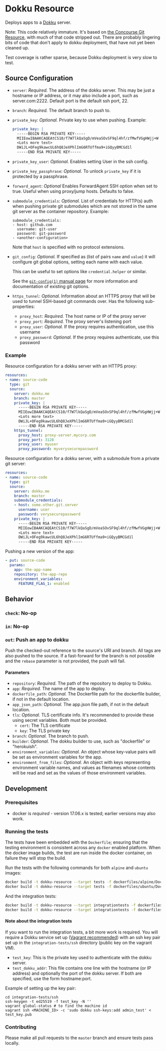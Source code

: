 # Dokku Resource

Deploys apps to a [Dokku](https://dokku.com) server.

Note: This code relatively immature.  It's based on [the Concourse Git Resource](https://github.com/concourse/git-resource),
with much of that code stripped out.  There are probably lingering bits of code that don't apply to dokku deployment,
that have not yet been cleaned up.

Test coverage is rather sparse, because Dokku deployment is very slow to test.

## Source Configuration

* `server`: *Required.* The address of the dokku server.  This may be just a hostname or IP address,
or it may also include a port, such as server.com:2222.  Default port is the default ssh port, 22.

* `branch`: *Required.* The default branch to push to.

* `private_key`: *Optional.* Private key to use when pushing.
    Example:

    ```yaml
    private_key: |
      -----BEGIN RSA PRIVATE KEY-----
      MIIEowIBAAKCAQEAtCS10/f7W7lkQaSgD/mVeaSOvSF9ql4hf/zfMwfVGgHWjj+W
      <Lots more text>
      DWiJL+OFeg9kawcUL6hQ8JeXPhlImG6RTUffma9+iGQyyBMCGd1l
      -----END RSA PRIVATE KEY-----
    ```

* `private_key_user`: *Optional.* Enables setting User in the ssh config.

* `private_key_passphrase`: *Optional.* To unlock `private_key` if it is protected by a passphrase.

* `forward_agent`: *Optional* Enables ForwardAgent SSH option when set to true. Useful when using proxy/jump hosts. Defaults to false.

* `submodule_credentials`: *Optional.* List of credentials for HTTP(s) auth when pushing private git submodules which are not stored in the same git server as the container repository.
    Example:

    ```
    submodule_credentials:
    - host: github.com
      username: git-user
      password: git-password
    - <another-configuration>
    ```

    Note that `host` is specified with no protocol extensions.

* `git_config`: *Optional.* If specified as (list of pairs `name` and `value`)
  it will configure git global options, setting each name with each value.

  This can be useful to set options like `credential.helper` or similar.

  See the [`git-config(1)` manual page](https://www.kernel.org/pub/software/scm/git/docs/git-config.html)
  for more information and documentation of existing git options.

* `https_tunnel`: *Optional.* Information about an HTTPS proxy that will be used to tunnel SSH-based git commands over.
  Has the following sub-properties:
  * `proxy_host`: *Required.* The host name or IP of the proxy server
  * `proxy_port`: *Required.* The proxy server's listening port
  * `proxy_user`: *Optional.* If the proxy requires authentication, use this username
  * `proxy_password`: *Optional.* If the proxy requires authenticate,
      use this password

### Example

Resource configuration for a dokku server with an HTTPS proxy:

``` yaml
resources:
- name: source-code
  type: git
  source:
    server: dokku.me
    branch: master
    private_key: |
      -----BEGIN RSA PRIVATE KEY-----
      MIIEowIBAAKCAQEAtCS10/f7W7lkQaSgD/mVeaSOvSF9ql4hf/zfMwfVGgHWjj+W
      <Lots more text>
      DWiJL+OFeg9kawcUL6hQ8JeXPhlImG6RTUffma9+iGQyyBMCGd1l
      -----END RSA PRIVATE KEY-----
    https_tunnel:
      proxy_host: proxy-server.mycorp.com
      proxy_port: 3128
      proxy_user: myuser
      proxy_password: myverysecurepassword
```

Resource configuration for a dokku server, with a submodule from a private git server:

``` yaml
resources:
- name: source-code
  type: git
  source:
    server: dokku.me
    branch: master
    submodule_credentials:
    - host: some.other.git.server
      username: user
      password: verysecurepassword
    private_key: |
      -----BEGIN RSA PRIVATE KEY-----
      MIIEowIBAAKCAQEAtCS10/f7W7lkQaSgD/mVeaSOvSF9ql4hf/zfMwfVGgHWjj+W
      <Lots more text>
      DWiJL+OFeg9kawcUL6hQ8JeXPhlImG6RTUffma9+iGQyyBMCGd1l
      -----END RSA PRIVATE KEY-----
```

Pushing a new version of the app:

``` yaml
- put: source-code
  params:
    app: the-app-name
    repository: the-app-repo
    environment_variables:
      FEATURE_FLAG_1: enabled
```

## Behavior

### `check`: No-op

### `in`: No-op

### `out`: Push an app to dokku

Push the checked-out reference to the source's URI and branch. All tags are
also pushed to the source. If a fast-forward for the branch is not possible
and the `rebase` parameter is not provided, the push will fail.

#### Parameters

* `repository`: *Required.* The path of the repository to deploy to Dokku.
* `app`: *Required.* The name of the app to deploy.
* `dockerfile_path`: *Optional.* The Dockerfile path for the dockerfile builder, if not in the default location.
* `app_json_path`: *Optional.* The app.json file path, if not in the default location.
* `tls`: *Optional.* TLS certificate info.  It's recommended to provide these using secret variables.  Both must be provided.
  * `cert`: The TLS certificate
  * `key`: The TLS private key
* `branch`: *Optional.* The branch to push.
* `builder`: *Optional.* The dokku builder to use, such as "dockerfile" or "herokuish".
* `environment_variables`: *Optional.* An object whose key-value pairs will be set as environment variables for the app.
* `environment_from_files`: *Optional.* An object with keys representing environment variable names, and values as filenames 
  whose contents will be read and set as the values of those environment variables.

## Development

### Prerequisites

* docker is *required* - version 17.06.x is tested; earlier versions may also
  work.

### Running the tests

The tests have been embedded with the `Dockerfile`; ensuring that the testing
environment is consistent across any `docker` enabled platform. When the docker
image builds, the test are run inside the docker container, on failure they
will stop the build.

Run the tests with the following commands for both `alpine` and `ubuntu` images:

```sh
docker build -t dokku-resource --target tests -f dockerfiles/alpine/Dockerfile .
docker build -t dokku-resource --target tests -f dockerfiles/ubuntu/Dockerfile .
```

And the integration tests:

```sh
docker build -t dokku-resource --target integrationtests -f dockerfiles/alpine/Dockerfile .
docker build -t dokku-resource --target integrationtests -f dockerfiles/ubuntu/Dockerfile .
```

#### Note about the integration tests

If you want to run the integration tests, a bit more work is required. You will require
a Dokku service set up ([Vagrant recommended](https://dokku.com/docs/getting-started/install/vagrant/))
with an ssh key pair set up in the `integration-tests/ssh` directory (public key on the vagrant VM).

* `test_key`: This is the private key used to authenticate with the dokku server.
* `test_dokku_addr`: This file contains one line with the hostname (or IP address) and optionally the port
of the dokku server.  If both are specified, use the form hostname:port.

Example of setting up the key pair:
```
cd integration-tests/ssh
ssh-keygen -t ed25519 -f test_key -N ''
vagrant global-status # to find the machine id
vagrant ssh <MACHINE_ID> -c 'sudo dokku ssh-keys:add admin_test' < test_key.pub
```

### Contributing

Please make all pull requests to the `master` branch and ensure tests pass
locally.
